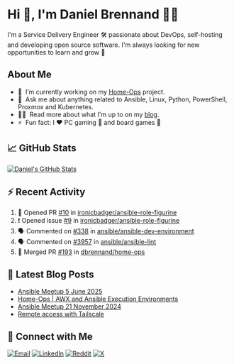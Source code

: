# Hi 👋, I'm Daniel Brennand 👨‍💻

I'm a Service Delivery Engineer 🛠 passionate about DevOps, self-hosting and developing open source software. I'm always looking for new opportunities to learn and grow 🌱

## About Me

- 🔭 &nbsp;I’m currently working on my [Home-Ops](https://github.com/dbrennand/home-ops) project.
- 💬 &nbsp;Ask me about anything related to Ansible, Linux, Python, PowerShell, Proxmox and Kubernetes.
- 👨‍💻 &nbsp;Read more about what I'm up to on my [blog](https://dbren.uk).
- ⚡ &nbsp;Fun fact: I ❤️ PC gaming 👾 and board games 🎲

## 📈 GitHub Stats

[![Daniel's GitHub Stats](https://github-readme-stats.vercel.app/api?username=dbrennand&show_icons=true&count_private=true&hide_border=true&theme=dark)](https://github.com/anuraghazra/github-readme-stats)

## ⚡ Recent Activity

<!--START_SECTION:activity-->
1. 💪 Opened PR [#10](https://github.com/ironicbadger/ansible-role-figurine/pull/10) in [ironicbadger/ansible-role-figurine](https://github.com/ironicbadger/ansible-role-figurine)
2. ❗ Opened issue [#9](https://github.com/ironicbadger/ansible-role-figurine/issues/9) in [ironicbadger/ansible-role-figurine](https://github.com/ironicbadger/ansible-role-figurine)
3. 🗣 Commented on [#338](https://github.com/ansible/ansible-dev-environment/issues/338#issuecomment-2987745598) in [ansible/ansible-dev-environment](https://github.com/ansible/ansible-dev-environment)
4. 🗣 Commented on [#3957](https://github.com/ansible/ansible-lint/issues/3957#issuecomment-2981531310) in [ansible/ansible-lint](https://github.com/ansible/ansible-lint)
5. 🎉 Merged PR [#193](https://github.com/dbrennand/home-ops/pull/193) in [dbrennand/home-ops](https://github.com/dbrennand/home-ops)
<!--END_SECTION:activity-->

## 📝 Latest Blog Posts

<!-- BLOG-POST-LIST:START -->
- [Ansible Meetup 5 June 2025](https://danielbrennand.com/blog/ansible-meetup-5-june/)
- [Home-Ops | AWX and Ansible Execution Environments](https://danielbrennand.com/blog/homeops-ansible-ee/)
- [Ansible Meetup 21 November 2024](https://danielbrennand.com/blog/ansible-meetup-21-november/)
- [Remote access with Tailscale](https://danielbrennand.com/blog/tailscale/)
<!-- BLOG-POST-LIST:END -->

## 💬 Connect with Me

[![Email](https://img.shields.io/badge/Email-D14836?style=flat&logo=gmail&logoColor=white)](mailto:contact@danielbrennand.com) [![LinkedIn](https://img.shields.io/badge/Linkedin-%230077B5.svg?style=flat&logo=linkedin&logoColor=white)](https://www.linkedin.com/in/dbrenuk) [![Reddit](https://img.shields.io/badge/Reddit-FF4500?style=flat&logo=reddit&logoColor=white)](https://www.reddit.com/user/dbrenuk) [![X](https://img.shields.io/badge/X-%23000000.svg?style=flat&logo=X&logoColor=white)](https://twitter.com/dbrenuk)
